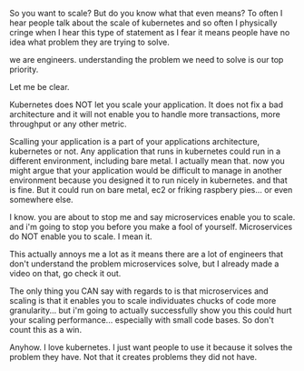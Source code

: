 So you want to scale? But do you know what that even means? To often I hear people talk about the scale of kubernetes and so often I physically cringe when I hear this type of statement as I fear it means people have no idea what problem they are trying to solve.

we are engineers. understanding the problem we need to solve is our top priority.

Let me be clear.

Kubernetes does NOT let you scale your application. It does not fix a bad architecture and it will not enable you to handle more transactions, more throughput or any other metric. 

Scalling your application is a part of your applications architecture, kubernetes or not. Any application that runs in kubernetes could run in a different environment, including bare metal. I actually mean that. now you might argue that your application would be difficult to manage in another environment because you designed it to run nicely in kubernetes. and that is fine. But it could run on bare metal, ec2 or friking raspbery pies... or even somewhere else.

I know. you are about to stop me and say microservices enable you to scale. and i'm going to stop you before you make a fool of yourself. Microservices do NOT enable you to scale. I mean it.

This actually annoys me a lot as it means there are a lot of engineers that don't understand the problem microservices solve, but I already made a video on that, go check it out.

The only thing you CAN say with regards to is that microservices and scaling is that it enables you to scale individuates chucks of code more granularity... but i'm going to actually successfully show you this could hurt your scaling performance... especially with small code bases. So don't count this as a win.

Anyhow. I love kubernetes. I just want people to use it because it solves the problem they have. Not that it creates problems they did not have.